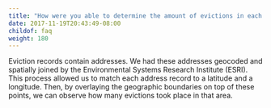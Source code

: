 ```yaml
---
title: "How were you able to determine the amount of evictions in each neighborhood?"
date: 2017-11-19T20:43:49-08:00
childof: faq
weight: 180
---
```

Eviction records contain addresses. We had these addresses geocoded and spatially joined by the Environmental Systems Research Institute (ESRI). This process allowed us to match each address record to a latitude and a longitude. Then, by overlaying the geographic boundaries on top of these points, we can observe how many evictions took place in that area.